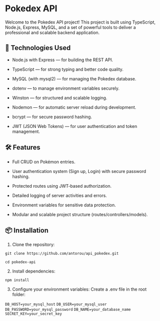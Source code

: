 
# Pokedex API 

Welcome to the Pokedex API project!
This project is built using TypeScript, Node.js, Express, MySQL, and a set of powerful tools to deliver a professional and scalable backend application.

##  🚀 Technologies Used

- Node.js with Express — for building the REST API.

- TypeScript — for strong typing and better code quality.

- MySQL (with mysql2) — for managing the Pokedex database.

- dotenv — to manage environment variables securely.

- Winston — for structured and scalable logging.

- Nodemon — for automatic server reload during development.

- bcrypt — for secure password hashing.

- JWT (JSON Web Tokens) — for user authentication and token management.

## 🛠 Features 

- Full CRUD on Pokémon entries.

- User authentication system (Sign up, Login) with secure password hashing.

- Protected routes using JWT-based authorization.

- Detailed logging of server activities and errors.

- Environment variables for sensitive data protection.

- Modular and scalable project structure (routes/controllers/models).


## 📦 Installation

1. Clone the repository:

`git clone https://github.com/antorou/api_pokedex.git`

`cd pokedex-api`

2. Install dependencies:

`npm install`

3. Configure your environment variables: Create a .env file in the root folder:

`DB_HOST=your_mysql_host`
`DB_USER=your_mysql_user`
`DB_PASSWORD=your_mysql_password`
`DB_NAME=your_database_name`
`SECRET_KEY=your_secret_key`
